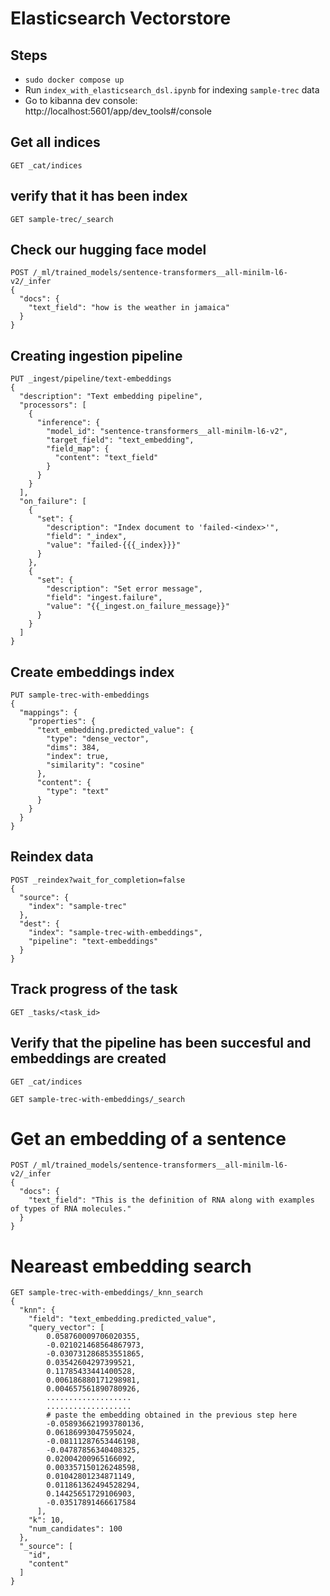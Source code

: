 # Elasticsearch Vectorstore

## Steps
* `sudo docker compose up`
* Run `index_with_elasticsearch_dsl.ipynb` for indexing `sample-trec` data
* Go to kibanna dev console: http://localhost:5601/app/dev_tools#/console

## Get all indices
```
GET _cat/indices
```

## verify that it has been index
```
GET sample-trec/_search
```

## Check our hugging face model
```
POST /_ml/trained_models/sentence-transformers__all-minilm-l6-v2/_infer
{
  "docs": {
    "text_field": "how is the weather in jamaica"
  }
}
```


## Creating ingestion pipeline
```
PUT _ingest/pipeline/text-embeddings
{
  "description": "Text embedding pipeline",
  "processors": [
    {
      "inference": {
        "model_id": "sentence-transformers__all-minilm-l6-v2",
        "target_field": "text_embedding",
        "field_map": {
          "content": "text_field"
        }
      }
    }
  ],
  "on_failure": [
    {
      "set": {
        "description": "Index document to 'failed-<index>'",
        "field": "_index",
        "value": "failed-{{{_index}}}"
      }
    },
    {
      "set": {
        "description": "Set error message",
        "field": "ingest.failure",
        "value": "{{_ingest.on_failure_message}}"
      }
    }
  ]
}
```

## Create embeddings index
```
PUT sample-trec-with-embeddings
{
  "mappings": {
    "properties": {
      "text_embedding.predicted_value": {
        "type": "dense_vector",
        "dims": 384,
        "index": true,
        "similarity": "cosine"
      },
      "content": {
        "type": "text"
      }
    }
  }
}
```

## Reindex data
```
POST _reindex?wait_for_completion=false
{
  "source": {
    "index": "sample-trec"
  },
  "dest": {
    "index": "sample-trec-with-embeddings",
    "pipeline": "text-embeddings"
  }
}
```

## Track progress of the task
```
GET _tasks/<task_id>
```

## Verify that the pipeline has been succesful and embeddings are created

```
GET _cat/indices
```

```
GET sample-trec-with-embeddings/_search
```

# Get an embedding of a sentence
```
POST /_ml/trained_models/sentence-transformers__all-minilm-l6-v2/_infer
{
  "docs": {
    "text_field": "This is the definition of RNA along with examples of types of RNA molecules."
  }
}
```

# Neareast embedding search
```
GET sample-trec-with-embeddings/_knn_search
{
  "knn": {
    "field": "text_embedding.predicted_value",
    "query_vector": [
        0.058760009706020355,
        -0.021021468564867973,
        -0.030731286853551865,
        0.03542604297399521,
        0.11785433441400528,
        0.006186880171298981,
        0.004657561890780926,
        ...................
        ...................
        # paste the embedding obtained in the previous step here
        -0.058936621993780136,
        0.06186993047595024,
        -0.08111287653446198,
        -0.04787856340408325,
        0.02004200965166092,
        0.003357150126248598,
        0.01042801234871149,
        0.011861362494528294,
        0.14425651729106903,
        -0.03517891466617584
      ],
    "k": 10,
    "num_candidates": 100
  },
  "_source": [
    "id",
    "content"
  ]
}
```